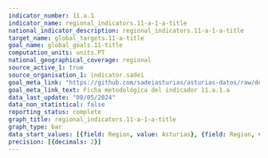 ```yaml
---
indicator_number: 11.a.1
indicator_name: regional_indicators.11-a-1-a-title
national_indicator_description: regional_indicators.11-a-1-a-title
target_name: global_targets.11-a-title
goal_name: global_goals.11-title
computation_units: units.PT
national_geographical_coverage: regional
source_active_1: true
source_organisation_1: indicator.sadei
goal_meta_link: "https://github.com/sadeiasturias/asturias-datos/raw/develop/descargas/metodologia/11.a.1.a.pdf"
goal_meta_link_text: Ficha metodológica del indicador 11.a.1.a
data_last_update: "08/05/2024"
data_non_statistical: false
reporting_status: complete
graph_title: regional_indicators.11-a-1-a-title
graph_type: bar
data_start_values: [{field: Region, value: Asturias}, {field: Region, value: España}]
precision: [{decimals: 2}]
---
```

